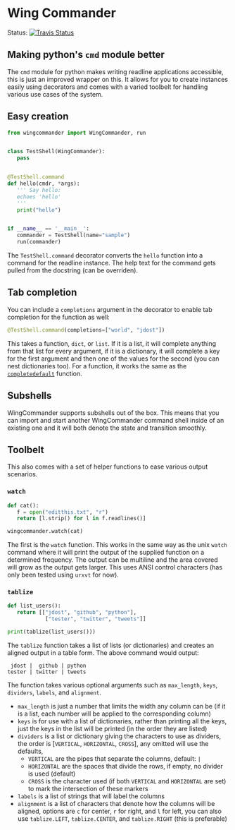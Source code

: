 # Wing Commander

Status: [![Travis Status](https://travis-ci.org/jdost/wingcommander.svg?branch=master)](https://travis-ci.org/jdost/wingcommander)

## Making python's `cmd` module better

The `cmd` module for python makes writing readline applications accessible, this is
just an improved wrapper on this.  It allows for you to create instances easily 
using decorators and comes with a varied toolbelt for handling various use cases of
the system.

## Easy creation

```python
from wingcommander import WingCommander, run


class TestShell(WingCommander):
   pass


@TestShell.command
def hello(cmdr, *args):
   ''' Say hello:
   echoes 'hello'
   '''
   print("hello")


if __name__ == '__main__':
   commander = TestShell(name="sample")
   run(commander)
```

The `TestShell.command` decorator converts the `hello` function into a command for
the readline instance.  The help text for the command gets pulled from the docstring
(can be overriden).

## Tab completion

You can include a `completions` argument in the decorator to enable tab completion 
for the function as well:

```python
@TestShell.command(completions=["world", "jdost"])
```

This takes a function, `dict`, or `list`.  If it is a list, it will complete 
anything from that list for every argument, if it is a dictionary, it will complete
a key for the first argument and then one of the values for the second (you can nest
dictionaries too).  For a function, it works the same as the [`completedefault`][1]
function.

[1]: https://docs.python.org/2/library/cmd.html#cmd.Cmd.completedefault

## Subshells

WingCommander supports subshells out of the box.  This means that you can import
and start another WingCommander command shell inside of an existing one and it will
both denote the state and transition smoothly.

## Toolbelt

This also comes with a set of helper functions to ease various output scenarios.

### `watch`

```python
def cat():
   f = open("editthis.txt", "r")
   return [l.strip() for l in f.readlines()]

wingcommander.watch(cat)
```

The first is the `watch` function.  This works in the same way as the unix `watch`
command where it will print the output of the supplied function on a determined
frequency.  The output can be multiline and the area covered will grow as the output
gets larger.  This uses ANSI control characters (has only been tested using `urxvt`
for now).

### `tablize`

```python
def list_users():
   return [["jdost", "github", "python"],
            ["tester", "twitter", "tweets"]]

print(tablize(list_users()))
```

The `tablize` function takes a list of lists (or dictionaries) and creates an 
aligned output in a table form.  The above command would output:
```
 jdost |  github | python
tester | twitter | tweets
```

The function takes various optional arguments such as `max_length`, `keys`, 
`dividers`, `labels`, and `alignment`.

* `max_length` is just a number that limits the width any column can be (if it is a
  list, each number will be applied to the corresponding column)
* `keys` is for use with a list of dictionaries, rather than printing all the keys,
  just the keys in the list will be printed (in the order they are listed)
* `dividers` is a list or dictionary giving the characters to use as dividers, the
  order is [`VERTICAL`, `HORIZONTAL`, `CROSS`], any omitted will use the defaults,
  * `VERTICAL` are the pipes that separate the columns, default: `|`
  * `HORIZONTAL` are the spaces that divide the rows, if empty, no divider is used 
    (default)
  * `CROSS` is the character used (if both `VERTICAL` and `HORIZONTAL` are set) to
    mark the intersection of these markers
* `labels` is a list of strings that will label the columns
* `alignment` is a list of characters that denote how the columns will be aligned,
  options are `c` for center, `r` for right, and `l` for left, you can also use
  `tablize.LEFT`, `tablize.CENTER`, and `tablize.RIGHT` (this is preferable)
